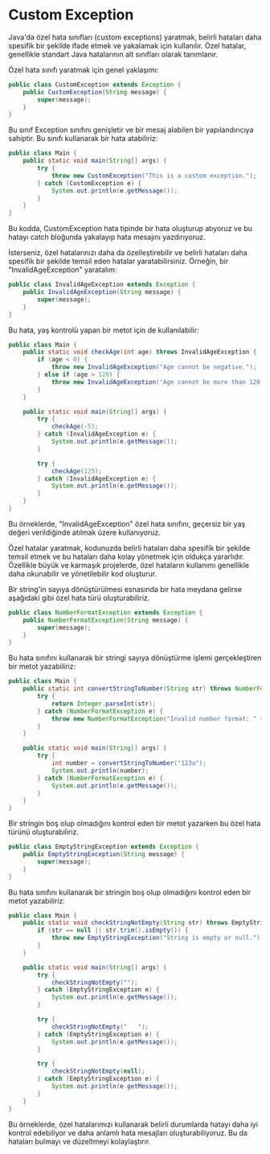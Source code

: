 # Custom Exception
Java'da özel hata sınıfları (custom exceptions) yaratmak, belirli hataları daha spesifik bir şekilde ifade etmek ve
yakalamak için kullanılır. Özel hatalar, genellikle standart Java hatalarının alt sınıfları olarak tanımlanır.

Özel hata sınıfı yaratmak için genel yaklaşımı:

````java
public class CustomException extends Exception {
    public CustomException(String message) {
        super(message);
    }
}
````

Bu sınıf Exception sınıfını genişletir ve bir mesaj alabilen bir yapılandırıcıya sahiptir.
Bu sınıfı kullanarak bir hata atabiliriz:

````java
public class Main {
    public static void main(String[] args) {
        try {
            throw new CustomException("This is a custom exception.");
        } catch (CustomException e) {
            System.out.println(e.getMessage());
        }
    }
}
````

Bu kodda, CustomException hata tipinde bir hata oluşturup atıyoruz ve
bu hatayı catch bloğunda yakalayıp hata mesajını yazdırıyoruz.

İsterseniz, özel hatalarınızı daha da özelleştirebilir ve
belirli hataları daha spesifik bir şekilde temsil eden hatalar yaratabilirsiniz.
Örneğin, bir "InvalidAgeException" yaratalım:

````java
public class InvalidAgeException extends Exception {
    public InvalidAgeException(String message) {
        super(message);
    }
}
````

Bu hata, yaş kontrolü yapan bir metot için de kullanılabilir:

````java
public class Main {
    public static void checkAge(int age) throws InvalidAgeException {
        if (age < 0) {
            throw new InvalidAgeException("Age cannot be negative.");
        } else if (age > 120) {
            throw new InvalidAgeException("Age cannot be more than 120.");
        }
    }

    public static void main(String[] args) {
        try {
            checkAge(-5);
        } catch (InvalidAgeException e) {
            System.out.println(e.getMessage());
        }

        try {
            checkAge(125);
        } catch (InvalidAgeException e) {
            System.out.println(e.getMessage());
        }
    }
}
````

Bu örneklerde, "InvalidAgeException" özel hata sınıfını, geçersiz bir yaş değeri verildiğinde atılmak üzere kullanıyoruz.

Özel hatalar yaratmak, kodunuzda belirli hataları daha spesifik bir şekilde temsil etmek ve
bu hataları daha kolay yönetmek için oldukça yararlıdır. Özellikle büyük ve karmaşık projelerde,
özel hataların kullanımı genellikle daha okunabilir ve yönetilebilir kod oluşturur.

Bir string'in sayıya dönüştürülmesi esnasında bir hata meydana gelirse aşağıdaki gibi özel hata türü oluşturabiliriz.

````java
public class NumberFormatException extends Exception {
    public NumberFormatException(String message) {
        super(message);
    }
}
````

Bu hata sınıfını kullanarak bir stringi sayıya dönüştürme işlemi gerçekleştiren bir metot yazabiliriz:

````java
public class Main {
    public static int convertStringToNumber(String str) throws NumberFormatException {
        try {
            return Integer.parseInt(str);
        } catch (NumberFormatException e) {
            throw new NumberFormatException("Invalid number format: " + str);
        }
    }

    public static void main(String[] args) {
        try {
            int number = convertStringToNumber("123a");
            System.out.println(number);
        } catch (NumberFormatException e) {
            System.out.println(e.getMessage());
        }
    }
}
````

Bir stringin boş olup olmadığını kontrol eden bir metot yazarken bu özel hata türünü oluşturabiliriz.

````java
public class EmptyStringException extends Exception {
    public EmptyStringException(String message) {
        super(message);
    }
}
````

Bu hata sınıfını kullanarak bir stringin boş olup olmadığını kontrol eden bir metot yazabiliriz:

````java
public class Main {
    public static void checkStringNotEmpty(String str) throws EmptyStringException {
        if (str == null || str.trim().isEmpty()) {
            throw new EmptyStringException("String is empty or null.");
        }
    }

    public static void main(String[] args) {
        try {
            checkStringNotEmpty("");
        } catch (EmptyStringException e) {
            System.out.println(e.getMessage());
        }

        try {
            checkStringNotEmpty("   ");
        } catch (EmptyStringException e) {
            System.out.println(e.getMessage());
        }

        try {
            checkStringNotEmpty(null);
        } catch (EmptyStringException e) {
            System.out.println(e.getMessage());
        }
    }
}
````

Bu örneklerde, özel hatalarımızı kullanarak belirli durumlarda hatayı daha iyi kontrol edebiliyor ve
daha anlamlı hata mesajları oluşturabiliyoruz. Bu da hataları bulmayı ve düzeltmeyi kolaylaştırır.